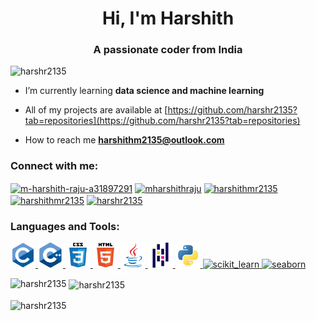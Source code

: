 <h1 align="center">Hi, I'm Harshith</h1>
<h3 align="center">A passionate coder from India</h3>

<p align="left"> <img src="https://komarev.com/ghpvc/?username=harshr2135&label=Profile%20views&color=0e75b6&style=flat" alt="harshr2135" /> </p>

- I’m currently learning **data science and machine learning**

- All of my projects are available at [https://github.com/harshr2135?tab=repositories](https://github.com/harshr2135?tab=repositories)

- How to reach me **harshithm2135@outlook.com**

<h3 align="left">Connect with me:</h3>
<p align="left">
<a href="https://linkedin.com/in/m-harshith-raju-a31897291" target="blank"><img align="center" src="https://raw.githubusercontent.com/rahuldkjain/github-profile-readme-generator/master/src/images/icons/Social/linked-in-alt.svg" alt="m-harshith-raju-a31897291" height="30" width="40" /></a>
<a href="https://kaggle.com/mharshithraju" target="blank"><img align="center" src="https://raw.githubusercontent.com/rahuldkjain/github-profile-readme-generator/master/src/images/icons/Social/kaggle.svg" alt="mharshithraju" height="30" width="40" /></a>
<a href="https://instagram.com/harshithmr2135" target="blank"><img align="center" src="https://raw.githubusercontent.com/rahuldkjain/github-profile-readme-generator/master/src/images/icons/Social/instagram.svg" alt="harshithmr2135" height="30" width="40" /></a>
<a href="https://www.hackerrank.com/harshithmr2135" target="blank"><img align="center" src="https://raw.githubusercontent.com/rahuldkjain/github-profile-readme-generator/master/src/images/icons/Social/hackerrank.svg" alt="harshithmr2135" height="30" width="40" /></a>
<a href="https://www.leetcode.com/harshr2135" target="blank"><img align="center" src="https://raw.githubusercontent.com/rahuldkjain/github-profile-readme-generator/master/src/images/icons/Social/leet-code.svg" alt="harshr2135" height="30" width="40" /></a>
</p>

<h3 align="left">Languages and Tools:</h3>
<p align="left"> <a href="https://www.cprogramming.com/" target="_blank" rel="noreferrer"> <img src="https://raw.githubusercontent.com/devicons/devicon/master/icons/c/c-original.svg" alt="c" width="40" height="40"/> </a> <a href="https://www.w3schools.com/cpp/" target="_blank" rel="noreferrer"> <img src="https://raw.githubusercontent.com/devicons/devicon/master/icons/cplusplus/cplusplus-original.svg" alt="cplusplus" width="40" height="40"/> </a> <a href="https://www.w3schools.com/css/" target="_blank" rel="noreferrer"> <img src="https://raw.githubusercontent.com/devicons/devicon/master/icons/css3/css3-original-wordmark.svg" alt="css3" width="40" height="40"/> </a> <a href="https://www.w3.org/html/" target="_blank" rel="noreferrer"> <img src="https://raw.githubusercontent.com/devicons/devicon/master/icons/html5/html5-original-wordmark.svg" alt="html5" width="40" height="40"/> </a> <a href="https://www.java.com" target="_blank" rel="noreferrer"> <img src="https://raw.githubusercontent.com/devicons/devicon/master/icons/java/java-original.svg" alt="java" width="40" height="40"/> </a> <a href="https://pandas.pydata.org/" target="_blank" rel="noreferrer"> <img src="https://raw.githubusercontent.com/devicons/devicon/2ae2a900d2f041da66e950e4d48052658d850630/icons/pandas/pandas-original.svg" alt="pandas" width="40" height="40"/> </a><a href="https://www.python.org" target="_blank" rel="noreferrer"> <img src="https://raw.githubusercontent.com/devicons/devicon/master/icons/python/python-original.svg" alt="python" width="40" height="40"/> </a> <a href="https://scikit-learn.org/" target="_blank" rel="noreferrer"> <img src="https://upload.wikimedia.org/wikipedia/commons/0/05/Scikit_learn_logo_small.svg" alt="scikit_learn" width="40" height="40"/> </a> <a href="https://seaborn.pydata.org/" target="_blank" rel="noreferrer"> <img src="https://seaborn.pydata.org/_images/logo-mark-lightbg.svg" alt="seaborn" width="40" height="40"/> </a> </p>

<p><img align="left" src="https://github-readme-stats.vercel.app/api/top-langs?username=harshr2135&show_icons=true&locale=en&layout=compact" alt="harshr2135" /></p>

<p>&nbsp;<img align="center" src="https://github-readme-stats.vercel.app/api?username=harshr2135&show_icons=true&locale=en" alt="harshr2135" /></p>

<p><img align="center" src="https://github-readme-streak-stats.herokuapp.com/?user=harshr2135&" alt="harshr2135" /></p>



